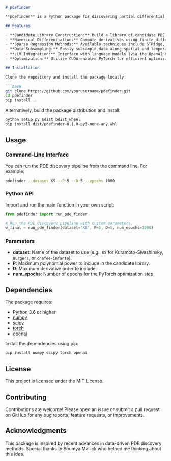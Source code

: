 

```markdown
# pdefinder

**pdefinder** is a Python package for discovering partial differential equations (PDEs) from data using data-driven techniques. The package implements methods inspired by PDE-FIND and includes utilities for building candidate libraries, computing numerical derivatives, performing sparse regression, and optimizing candidate coefficients.

## Features

- **Candidate Library Construction:** Build a library of candidate PDE terms using polynomial functions and numerical differentiation.
- **Numerical Differentiation:** Compute derivatives using finite differences, polynomial interpolation, or Tikhonov regularization.
- **Sparse Regression Methods:** Available techniques include STRidge, Lasso, ElasticNet, and FoBa.
- **Data Subsampling:** Easily subsample data along spatial and temporal dimensions.
- **LLM Integration:** Interface with language models (via the OpenAI API) for initial coefficient estimation and verification.
- **Optimization:** Utilize CUDA-enabled PyTorch for efficient optimization of PDE coefficients.

## Installation

Clone the repository and install the package locally:

```bash
git clone https://github.com/yourusername/pdefinder.git
cd pdefinder
pip install .
```

Alternatively, build the package distribution and install:

```bash
python setup.py sdist bdist_wheel
pip install dist/pdefinder-0.1.0-py3-none-any.whl
```

## Usage

### Command-Line Interface

You can run the PDE discovery pipeline from the command line. For example:

```bash
pdefinder --dataset KS --P 5 --D 5 --epochs 1000
```

### Python API

Import and run the main function in your own script:

```python
from pdefinder import run_pde_finder

# Run the PDE discovery pipeline with custom parameters.
w_final = run_pde_finder(dataset='KS', P=5, D=5, num_epochs=1000)
```

### Parameters

- **dataset**: Name of the dataset to use (e.g., `KS` for Kuramoto-Sivashinsky, `Burgers`, or `chafee-infante`).
- **P**: Maximum polynomial power to include in the candidate library.
- **D**: Maximum derivative order to include.
- **num_epochs**: Number of epochs for the PyTorch optimization step.

## Dependencies

The package requires:
- Python 3.6 or higher
- [numpy](https://numpy.org/)
- [scipy](https://www.scipy.org/)
- [torch](https://pytorch.org/)
- [openai](https://github.com/openai/openai-python)

Install the dependencies using pip:

```bash
pip install numpy scipy torch openai
```

## License

This project is licensed under the MIT License. 
## Contributing

Contributions are welcome! Please open an issue or submit a pull request on GitHub for any bug reports, feature requests, or improvements.

## Acknowledgments

This package is inspired by recent advances in data-driven PDE discovery methods. Special thanks to Soumya Mallick who helped me thinking about this idea. 
```

